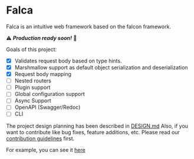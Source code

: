 # Falca

Falca is an intuitive web framework based on the falcon framework.

:warning: _**Production ready soon!**_ :construction:

Goals of this project:

- [x] Validates request body based on type hints.
- [x] Marshmallow support as default object serialization and deserialization
- [x] Request body mapping
- [ ] Nested routers
- [ ] Plugin support
- [ ] Global configuration support
- [ ] Async Support
- [ ] OpenAPI (Swagger/Redoc)
- [ ] CLI

The project design planning has been described in [DESIGN.md](https://github.com/aprilahijriyan/falca/blob/d72c3e0570975e6960a1586ba0defe5b132f1963/DESIGN.md)
Also, if you want to contribute like bug fixes, feature additions, etc. Please read our [contribution guidelines](https://github.com/aprilahijriyan/falca/blob/main/CONTRIBUTING.md) first.

For example, you can see it [here](https://github.com/aprilahijriyan/falca/tree/main/examples/app)
